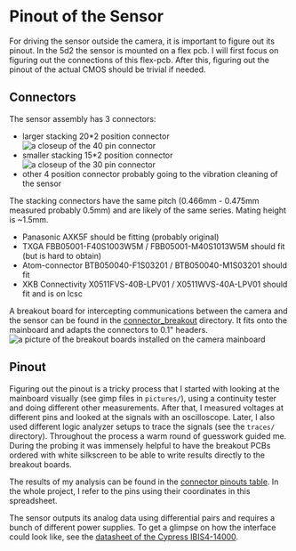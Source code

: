 # Pinout of the Sensor

For driving the sensor outside the camera, it is important to figure out its pinout. In the 5d2 the
sensor is mounted on a flex pcb. I will first focus on figuring out the connections of this flex-pcb.
After this, figuring out the pinout of the actual CMOS should be trivial if needed.

## Connectors

The sensor assembly has 3 connectors:

* larger stacking 20*2 position connector ![a closeup of the 40 pin connector](pictures/connector_20x2.JPG)
* smaller stacking 15*2 position connector ![a closeup of the 30 pin connector](pictures/connector_15x2.JPG)
* other 4 position connector probably going to the vibration cleaning of the sensor

The stacking connectors have the same pitch (0.466mm - 0.475mm measured probably 0.5mm) and are likely of the same series.
Mating height is ~1.5mm.

* Panasonic AXK5F should be fitting (probably original)
* TXGA FBB05001-F40S1003W5M / FBB05001-M40S1013W5M should fit (but is hard to obtain)
* Atom-connector BTB050040-F1S03201 / BTB050040-M1S03201 should fit
* XKB Connectivity X0511FVS-40B-LPV01 / X0511WVS-40A-LPV01 should fit and is on lcsc

A breakout board for intercepting communications between the camera and the sensor can be found
in the [connector_breakout](connector/breakout) directory. It fits onto the mainboard and adapts the
connectors to 0.1" headers.
![a picture of the breakout boards installed on the camera mainboard](pictures/with_breakouts.JPG)

## Pinout

Figuring out the pinout is a tricky process that I started with looking at the mainboard visually (see gimp files in `pictures/`),
using a continuity tester and doing different other measurements. After that, I measured voltages
at different pins and looked at the signals with an oscilloscope. Later, I also used different 
logic analyzer setups to trace the signals (see the `traces/` directory).
Throughout the process a warm round of guesswork guided me.
During the probing it was immensely helpful to have the breakout PCBs ordered with
white silkscreen to be able to write results directly to the breakout boards.

The results of my analysis can be found in the [connector pinouts table](../connector_pinouts.ods).
In the whole project, I refer to the pins using their coordinates in this spreadsheet.

The sensor outputs its analog data using differential pairs and requires
a bunch of different power supplies. To get a glimpse on how the interface could look like, see the
[datasheet of the Cypress IBIS4-14000](interesting_datasheets/Cypress_Semiconductor-IBIS4-14000-M-datasheet.pdf).
